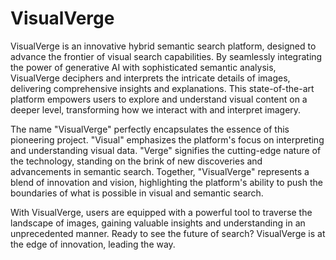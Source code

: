# VisualVerge
VisualVerge is an innovative hybrid semantic search platform, designed to advance the frontier of visual search capabilities. By seamlessly integrating the power of generative AI with sophisticated semantic analysis, VisualVerge deciphers and interprets the intricate details of images, delivering comprehensive insights and explanations. This state-of-the-art platform empowers users to explore and understand visual content on a deeper level, transforming how we interact with and interpret imagery.

The name "VisualVerge" perfectly encapsulates the essence of this pioneering project. "Visual" emphasizes the platform's focus on interpreting and understanding visual data. "Verge" signifies the cutting-edge nature of the technology, standing on the brink of new discoveries and advancements in semantic search. Together, "VisualVerge" represents a blend of innovation and vision, highlighting the platform's ability to push the boundaries of what is possible in visual and semantic search.

With VisualVerge, users are equipped with a powerful tool to traverse the landscape of images, gaining valuable insights and understanding in an unprecedented manner. Ready to see the future of search? VisualVerge is at the edge of innovation, leading the way. 
